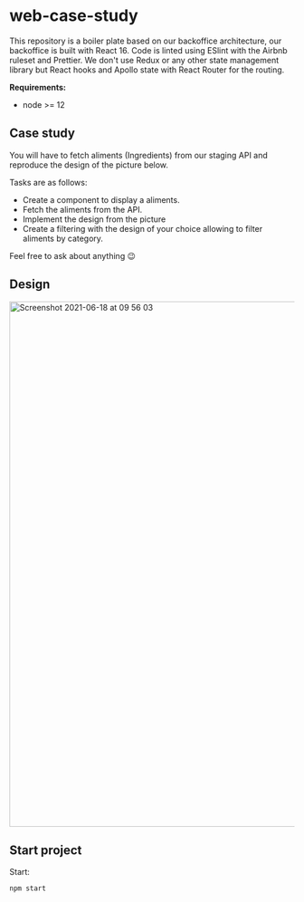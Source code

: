 # web-case-study

This repository is a boiler plate based on our backoffice architecture, our backoffice is built with React 16. Code is linted using ESlint with the Airbnb ruleset and Prettier. We don't use Redux or any other state management library but React hooks and Apollo state with React Router for the routing.

**Requirements:**

- node >= 12

## Case study

You will have to fetch aliments (Ingredients) from our staging API and reproduce the design of the picture below.

Tasks are as follows:

- Create a component to display a aliments.
- Fetch the aliments from the API.
- Implement the design from the picture
- Create a filtering with the design of your choice allowing to filter aliments by category.

Feel free to ask about anything 😉

## Design
<img width="928" alt="Screenshot 2021-06-18 at 09 56 03" src="https://user-images.githubusercontent.com/8608444/122546104-e8ef4500-d02e-11eb-85a5-9aa2f67633a1.png">

## Start project

Start:

```bash
npm start
```

